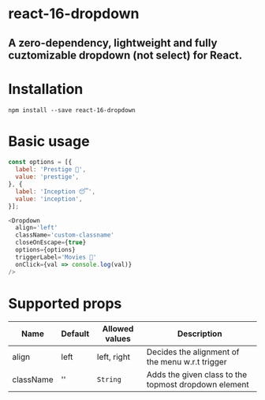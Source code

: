 react-16-dropdown
=================
A zero-dependency, lightweight and fully cuztomizable dropdown (not select) for React.
--------------------------------------------------------------------------------------

# Installation

```shell
npm install --save react-16-dropdown
```

# Basic usage

```javascript
const options = [{
  label: 'Prestige 🎩',
  value: 'prestige',
}, {
  label: 'Inception 😴',
  value: 'inception',
}];

<Dropdown
  align='left'
  className='custom-classname'
  closeOnEscape={true}
  options={options}
  triggerLabel='Movies 🍿'
  onClick={val => console.log(val)}
/>
```

# Supported props

|Name|Default|Allowed values|Description|
|----|------|------|---|
|align|left|left, right|Decides the alignment of the menu w.r.t trigger|
|className|''|`String`|Adds the given class to the topmost dropdown element|

